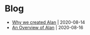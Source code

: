 # Blog

  - [Why we created Alan](./why_alan.md) | 2020-08-14
  - [An Overview of Alan](./alan_overview.md) | 2020-08-16